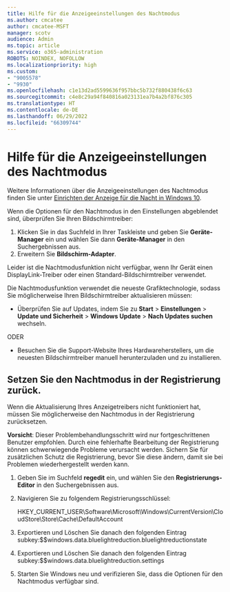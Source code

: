 ```yaml
---
title: Hilfe für die Anzeigeeinstellungen des Nachtmodus
ms.author: cmcatee
author: cmcatee-MSFT
manager: scotv
audience: Admin
ms.topic: article
ms.service: o365-administration
ROBOTS: NOINDEX, NOFOLLOW
ms.localizationpriority: high
ms.custom:
- "9005578"
- "9930"
ms.openlocfilehash: c1e13d2ad5599636f957bbc5b732f880438f6c63
ms.sourcegitcommit: c4e8c29a94f840816a023131ea7b4a2bf876c305
ms.translationtype: HT
ms.contentlocale: de-DE
ms.lasthandoff: 06/29/2022
ms.locfileid: "66309744"
---
```

# <a name="help-with-the-night-light-display-setting"></a>Hilfe für die Anzeigeeinstellungen des Nachtmodus

Weitere Informationen über die Anzeigeeinstellungen des Nachtmodus finden Sie unter [Einrichten der Anzeige für die Nacht in Windows 10](https://support.microsoft.com/windows/set-your-display-for-night-time-in-windows-10-18fe903a-e0a1-8326-4c68-fd23d7aaf136).

Wenn die Optionen für den Nachtmodus in den Einstellungen abgeblendet sind, überprüfen Sie Ihren Bildschirmtreiber: 

1. Klicken Sie in das Suchfeld in Ihrer Taskleiste und geben Sie **Geräte-Manager** ein und wählen Sie dann **Geräte-Manager** in den Suchergebnissen aus.
1. Erweitern Sie **Bildschirm-Adapter**. 

Leider ist die Nachtmodusfunktion nicht verfügbar, wenn Ihr Gerät einen DisplayLink-Treiber oder einen Standard-Bildschirmtreiber verwendet.

Die Nachtmodusfunktion verwendet die neueste Grafiktechnologie, sodass Sie möglicherweise Ihren Bildschirmtreiber aktualisieren müssen:  

- Überprüfen Sie auf Updates, indem Sie zu **Start** > **Einstellungen** > **Update und Sicherheit** > **Windows Update** > **Nach Updates suchen** wechseln.  

ODER

- Besuchen Sie die Support-Website Ihres Hardwareherstellers, um die neuesten Bildschirmtreiber manuell herunterzuladen und zu installieren.

## <a name="reset-night-light-in-the-registry"></a>Setzen Sie den Nachtmodus in der Registrierung zurück.

Wenn die Aktualisierung Ihres Anzeigetreibers nicht funktioniert hat, müssen Sie möglicherweise den Nachtmodus in der Registrierung zurücksetzen.  

**Vorsicht**: Dieser Problembehandlungsschritt wird nur fortgeschrittenen Benutzer empfohlen. Durch eine fehlerhafte Bearbeitung der Registrierung können schwerwiegende Probleme verursacht werden. Sichern Sie für zusätzlichen Schutz die Registrierung, bevor Sie diese ändern, damit sie bei Problemen wiederhergestellt werden kann.

1. Geben Sie im Suchfeld **regedit** ein, und wählen Sie den **Registrierungs-Editor** in den Suchergebnissen aus.

1. Navigieren Sie zu folgendem Registrierungsschlüssel: 

    HKEY_CURRENT_USER\Software\Microsoft\Windows\CurrentVersion\CloudStore\Store\Cache\DefaultAccount

1. Exportieren und Löschen Sie danach den folgenden Eintrag subkey:$$windows.data.bluelightreduction.bluelightreductionstate

1. Exportieren und Löschen Sie danach den folgenden Eintrag subkey:$$windows.data.bluelightreduction.settings

1. Starten Sie Windows neu und verifizieren Sie, dass die Optionen für den Nachtmodus verfügbar sind.



